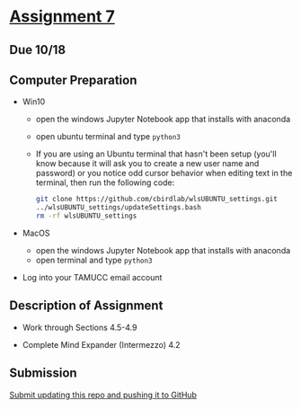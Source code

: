 # [Assignment 7](https://classroom.github.com/a/P0NSUGYv)

## Due 10/18

## Computer Preparation
* Win10
	* open the windows Jupyter Notebook app that installs with anaconda
	* open ubuntu terminal and type `python3`

	* If you are using an Ubuntu terminal that hasn't been setup (you'll know because it will ask you to create a new user name and password) or you notice odd cursor behavior when editing text in the terminal, then run the following code:
		```bash
		git clone https://github.com/cbirdlab/wlsUBUNTU_settings.git
		../wlsUBUNTU_settings/updateSettings.bash
		rm -rf wlsUBUNTU_settings
		```
* MacOS
	* open the windows Jupyter Notebook app that installs with anaconda
	* open terminal and type `python3`

* Log into your TAMUCC email account

## Description of Assignment 

* Work through Sections 4.5-4.9

* Complete Mind Expander (Intermezzo) 4.2

## Submission

[Submit updating this repo and pushing it to GitHub](https://classroom.github.com/a/P0NSUGYv)
